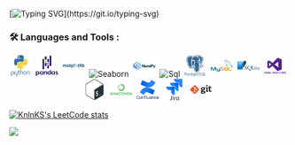 [![Typing SVG](https://readme-typing-svg.herokuapp.com?font=Fira+Code&size=26&duration=4100&pause=400&center=true&vCenter=true&multiline=true&random=false&width=435&height=80&lines=%F0%9D%97%9B%F0%9D%97%B6%2C+%F0%9D%97%BA%F0%9D%98%86+%F0%9D%97%BB%F0%9D%97%AE%F0%9D%97%BA%F0%9D%97%B2+%F0%9D%97%B6%F0%9D%98%80+%F0%9D%97%97%F0%9D%97%BA%F0%9D%97%B6%F0%9D%98%81%F0%9D%97%BF%F0%9D%98%86!;%F0%9D%97%9F%F0%9D%97%B2%F0%9D%98%81'%F0%9D%98%80+%F0%9D%97%B2%F0%9D%98%85%F0%9D%97%BD%F0%9D%97%B9%F0%9D%97%BC%F0%9D%97%BF%F0%9D%97%B2%2C+%F0%9D%97%B9%F0%9D%97%B2%F0%9D%98%81'%F0%9D%98%80+%F0%9D%97%BF%F0%9D%97%BC%F0%9D%97%B0%F0%9D%97%B8!)](https://git.io/typing-svg)


<!--
**anokhinde/anokhinde** is a ✨ _special_ ✨ repository because its `README.md` (this file) appears on your GitHub profile.

Here are some ideas to get you started:

- 🔭 I’m currently working on ...
- 🌱 I’m currently learning ...
- 👯 I’m looking to collaborate on ...
- 🤔 I’m looking for help with ...
- 💬 Ask me about ...
- 📫 How to reach me: ...
- 😄 Pronouns: ...
- ⚡ Fun fact: ...
-->

### :hammer_and_wrench: Languages and Tools :
<div style="text-align: center;">
  <img src="https://github.com/devicons/devicon/blob/6910f0503efdd315c8f9b858234310c06e04d9c0/icons/python/python-original-wordmark.svg" title="Python" alt="Python" width="40" height="40"/>&nbsp;
  <img src="https://github.com/devicons/devicon/blob/6910f0503efdd315c8f9b858234310c06e04d9c0/icons/pandas/pandas-original-wordmark.svg" title="Pandas"  alt="Pandas" width="40" height="40"/>&nbsp;
  <img src="https://github.com/devicons/devicon/blob/6910f0503efdd315c8f9b858234310c06e04d9c0/icons/matplotlib/matplotlib-original-wordmark.svg" title="Matplotlib"  alt="Matplotlib" width="40" height="40"/>&nbsp;
  <img src="https://raw.githubusercontent.com/mwaskom/seaborn/master/doc/_static/logo-wide-lightbg.svg" title="Seaborn"  alt="Seaborn" width="40" height="40"/>&nbsp;
  <img src="https://github.com/devicons/devicon/blob/6910f0503efdd315c8f9b858234310c06e04d9c0/icons/numpy/numpy-original-wordmark.svg" title="Numpy"  alt="Numpy" width="40" height="40"/>&nbsp;
  <img src="https://camo.githubusercontent.com/0aa61db30e0edb611f87f7b4a6d2e8dd7fe547247736dd5c7127d226bad4fcc1/68747470733a2f2f63646e2d69636f6e732d706e672e666c617469636f6e2e636f6d2f3531322f353438362f353438363432362e706e67" title="Sql"  alt="Sql" width="40" height="40"/>&nbsp;
  <img src="https://github.com/devicons/devicon/blob/6910f0503efdd315c8f9b858234310c06e04d9c0/icons/postgresql/postgresql-plain-wordmark.svg" title="Postgresql"  alt="Postgresql" width="40" height="40"/>&nbsp;
  <img src="https://github.com/devicons/devicon/blob/master/icons/mysql/mysql-original-wordmark.svg" title="MySQL"  alt="MySQL" width="40" height="40"/>&nbsp;
  <img src="https://github.com/devicons/devicon/blob/6910f0503efdd315c8f9b858234310c06e04d9c0/icons/sqlite/sqlite-original-wordmark.svg" title="Sqlite"  alt="Sqlite" width="40" height="40"/>&nbsp;
  <img src="https://github.com/devicons/devicon/blob/6910f0503efdd315c8f9b858234310c06e04d9c0/icons/visualstudio/visualstudio-plain-wordmark.svg" title="Visualstudio" **alt="Visualstudio" width="40" height="40"/>&nbsp; 
  <img src="https://github.com/devicons/devicon/blob/6910f0503efdd315c8f9b858234310c06e04d9c0/icons/bash/bash-original.svg" title="Bash" **alt="Bash" width="40" height="40"/>&nbsp;
  <img src="https://github.com/devicons/devicon/blob/6910f0503efdd315c8f9b858234310c06e04d9c0/icons/anaconda/anaconda-original-wordmark.svg" title="Anaconda" **alt="Anaconda" width="40" height="40"/>&nbsp;
  <img src="https://github.com/devicons/devicon/blob/6910f0503efdd315c8f9b858234310c06e04d9c0/icons/confluence/confluence-original-wordmark.svg" title="Confluence" **alt="Confluence" width="40" height="40"/>&nbsp;
  <img src="https://github.com/devicons/devicon/blob/6910f0503efdd315c8f9b858234310c06e04d9c0/icons/jira/jira-original-wordmark.svg" title="Jira" **alt="Jira" width="40" height="40"/>&nbsp;
  <img src="https://github.com/devicons/devicon/blob/master/icons/git/git-original-wordmark.svg" title="Git" **alt="Git" width="40" height="40"/>&nbsp;
</div>

<!--
|Название проекта| Описание проекта| Стек|
|----------------|-----------------|-----|
|----------------|-----------------|-----|
|----------------|-----------------|-----|
|----------------|-----------------|-----|
-->

[![KnlnKS's LeetCode stats](https://leetcode-stats-six.vercel.app/api?username=anokhinde&theme=dark)](https://github.com/KnlnKS/leetcode-stats)

<!--
![](https://github-profile-summary-cards.vercel.app/api/cards/profile-details?username=anokhinde&theme=solarized_dark)
![](https://github-profile-summary-cards.vercel.app/api/cards/most-commit-language?username=anokhinde&theme=solarized_dark)
![](https://github-profile-summary-cards.vercel.app/api/cards/repos-per-language?username=anokhinde&theme=solarized_dark)
![](https://github-profile-summary-cards.vercel.app/api/cards/stats?username=anokhinde&theme=solarized_dark)
![](https://github-profile-summary-cards.vercel.app/api/cards/productive-time?username=anokhinde&theme=solarized_dark)
-->

![](https://komarev.com/ghpvc/?username=anokhinde)
